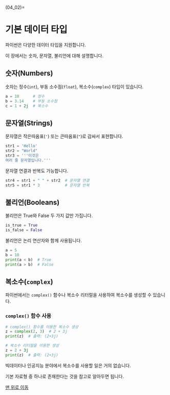 (04_02)=
# 기본 데이터 타입

파이썬은 다양한 데이터 타입을 지원합니다.

이 장에서는 숫자, 문자열, 불리언에 대해 설명합니다.

## 숫자(Numbers)

숫자는 정수(`int`), 부동 소수점(`float`), 복소수(`complex`) 타입이 있습니다.

```python
a = 10      # 정수
b = 3.14    # 부동 소수점
c = 1 + 2j  # 복소수
```

## 문자열(Strings)

문자열은 작은따옴표(`'`) 또는 큰따옴표(`"`)로 감싸서 표현합니다.

```python
str1 = 'Hello'
str2 = "World"
str3 = '''이것은
여러 줄 문자열입니다.'''
```

문자열 연결과 반복도 가능합니다.

```python
str4 = str1 + " " + str2  # 문자열 연결
str5 = str1 * 3           # 문자열 반복
```

## 불리언(Booleans)

불리언은 True와 False 두 가지 값만 가집니다.

```python
is_true = True
is_false = False
```
불리언은 논리 연산자와 함께 사용됩니다.

```python
a = 5
b = 10
print(a < b)  # True
print(a > b)  # False
```

## 복소수(`complex`)

파이썬에서는 `complex()` 함수나 복소수 리터럴을 사용하여 복소수를 생성할 수 있습니다.

### `complex()` 함수 사용

```python
# complex() 함수를 이용한 복소수 생성
z = complex(2, 3)  # 2 + 3j
print(z)  # 출력: (2+3j)

# 복소수 리터럴을 이용한 생성
z = 2 + 3j
print(z)  # 출력: (2+3j)
```

빅데이터나 인공지능 분야에서 복소수를 사용할 일은 거의 없습니다.

기본 자료형 중 하나로 존재한다는 것을 참고로 알아두면 됩니다.


[맨 위로 이동](04_02)